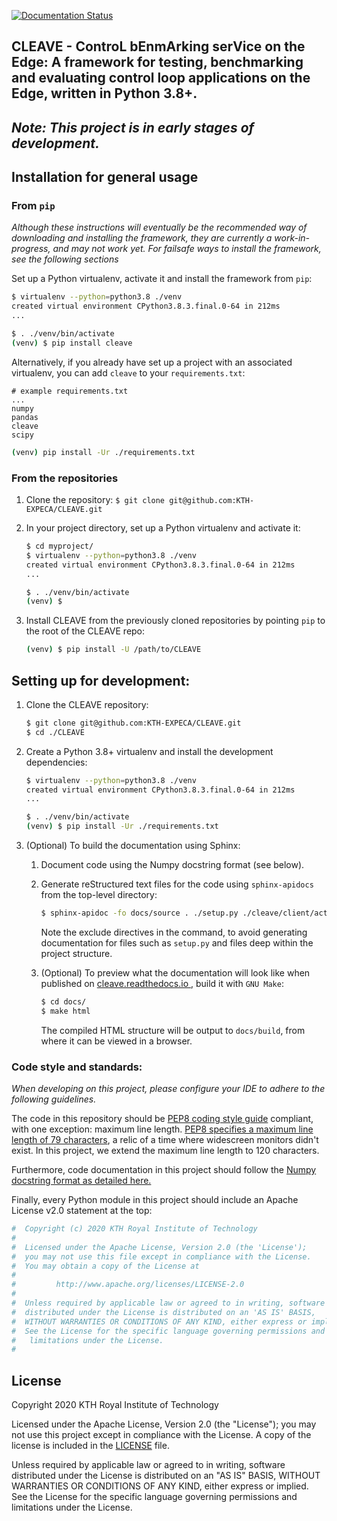 [![Documentation Status](https://readthedocs.org/projects/cleave/badge/?version=latest)](https://cleave.readthedocs.io/en/latest/?badge=latest)

CLEAVE - ControL bEnmArking serVice on the Edge: A framework for testing, benchmarking and evaluating control loop applications on the Edge, written in Python 3.8+.
---
*Note: This project is in early stages of development.*
---

## Installation for general usage
### From `pip`

*Although these instructions will eventually be the recommended way of downloading and installing the framework, they are currently a work-in-progress, and may not work yet. For failsafe ways to install the framework, see the following sections*

Set up a Python virtualenv, activate it and install the framework from `pip`:

```bash
$ virtualenv --python=python3.8 ./venv
created virtual environment CPython3.8.3.final.0-64 in 212ms
...

$ . ./venv/bin/activate
(venv) $ pip install cleave
```

Alternatively, if you already have set up a project with an associated virtualenv, you can add `cleave` to your `requirements.txt`:

```text
# example requirements.txt
...
numpy
pandas
cleave
scipy
```

```bash
(venv) pip install -Ur ./requirements.txt
```

### From the repositories

1. Clone the repository: `$ git clone git@github.com:KTH-EXPECA/CLEAVE.git`

2. In your project directory, set up a Python virtualenv and activate it:

    ```bash
    $ cd myproject/
    $ virtualenv --python=python3.8 ./venv
    created virtual environment CPython3.8.3.final.0-64 in 212ms
    ...
    
    $ . ./venv/bin/activate
   (venv) $
    ```

3. Install CLEAVE from the previously cloned repositories by pointing `pip` to the root of the CLEAVE repo:

    ```bash
    (venv) $ pip install -U /path/to/CLEAVE
    ```
    

## Setting up for development:

1. Clone the CLEAVE repository:
   ```bash
   $ git clone git@github.com:KTH-EXPECA/CLEAVE.git
   $ cd ./CLEAVE
   ```

2.  Create a Python 3.8+ virtualenv and install the development dependencies:
    
    ```bash
    $ virtualenv --python=python3.8 ./venv
    created virtual environment CPython3.8.3.final.0-64 in 212ms
    ...
    
    $ . ./venv/bin/activate
    (venv) $ pip install -Ur ./requirements.txt
    ```

3. (Optional) To build the documentation using Sphinx:

    1. Document code using the Numpy docstring format (see below).
    
    2. Generate reStructured text files for the code using `sphinx-apidocs` from the top-level directory:
    
        ```bash
        $ sphinx-apidoc -fo docs/source . ./setup.py ./cleave/client/actuator.py ./cleave/client/sensor.py ./cleave/client/plant.py ./cleave/network/handler.py ./tests ./examples
        ```
       
       Note the exclude directives in the command, to avoid generating documentation for files such as `setup.py` and files deep within the project structure. 
    3. (Optional) To preview what the documentation will look like when published on [cleave.readthedocs.io
    ](https://cleave.readthedocs.io), build it with `GNU Make`:
    
        ```bash
        $ cd docs/
        $ make html
        ```
       
       The compiled HTML structure will be output to `docs/build`, from where it can be viewed in a browser.

### Code style and standards:

*When developing on this project, please configure your IDE to adhere to the following guidelines.*

The code in this repository should be [PEP8 coding style guide](https://pep8.org/) compliant, with one exception: maximum line length. 
[PEP8 specifies a maximum line length of 79 characters](https://pep8.org/#maximum-line-length), a relic of a time where widescreen monitors didn't exist. In this project, we extend the maximum line length to 120 characters.

Furthermore, code documentation in this project should follow the [Numpy docstring format as detailed here.](https://numpydoc.readthedocs.io/en/latest/format.html#docstring-standard)

Finally, every Python module in this project should include an Apache License v2.0 statement at the top:

```python
#  Copyright (c) 2020 KTH Royal Institute of Technology
#
#  Licensed under the Apache License, Version 2.0 (the 'License');
#  you may not use this file except in compliance with the License.
#  You may obtain a copy of the License at
#
#         http://www.apache.org/licenses/LICENSE-2.0
#
#  Unless required by applicable law or agreed to in writing, software
#  distributed under the License is distributed on an 'AS IS' BASIS,
#  WITHOUT WARRANTIES OR CONDITIONS OF ANY KIND, either express or implied.
#  See the License for the specific language governing permissions and
#   limitations under the License.
# 
```

## License

Copyright 2020 KTH Royal Institute of Technology

Licensed under the Apache License, Version 2.0 (the "License"); you may not use this project except in compliance with the License. A copy of the license is included in the [LICENSE](LICENSE) file.

Unless required by applicable law or agreed to in writing, software distributed under the License is distributed on an "AS IS" BASIS, WITHOUT WARRANTIES OR CONDITIONS OF ANY KIND, either express or implied. See the License for the specific language governing permissions and limitations under the License.
